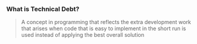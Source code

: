 ### What is Technical Debt?

> A concept in programming that reflects the extra development work that arises when code that is easy to implement in the short run is used instead of applying the best overall solution